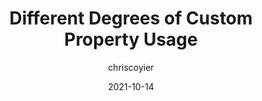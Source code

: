 ---
author: chriscoyier
date: 2021-10-14
permalink: false
publisher: css
tags:
  - css
  - custom-properties
target_url: https://css-tricks.com/different-degrees-of-custom-property-usage/
title: Different Degrees of Custom Property Usage
---